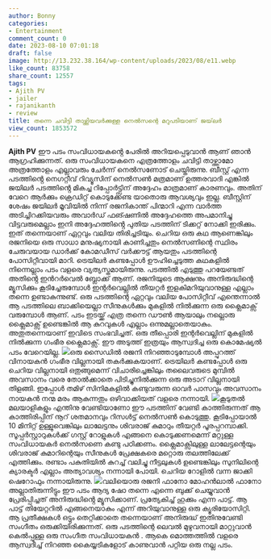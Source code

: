 ```yaml
---
author: Bonny
categories:
- Entertainment
comment_count: 0
date: 2023-08-10 07:01:18
draft: false
image: http://13.232.38.164/wp-content/uploads/2023/08/e11.webp
like_count: 83758
share_count: 12557
tags:
- Ajith PV
- jailer
- rajanikanth
- review
title: തന്നെ ചവിട്ടി താഴ്ത്തിയവർക്കുള്ള നെൽസന്റെ മറുപടിയാണ് ജയ്‌ലർ
view_count: 1853572
---
```


**Ajith PV** ഈ പടം സംവിധായകൻ്റെ പേരിൽ അറിയപ്പെടുവാൻ ആണ് ഞാൻ ആഗ്രഹിക്കുന്നത്. ഒരു സംവിധായകനെ എത്രത്തോളം ചവിട്ടി താഴ്ത്താമോ അത്രത്തോളം എല്ലാവരും ചേർന്ന് നെൽസണോട് ചെയ്തിരുന്നു. ബീസ്റ്റ് എന്ന പടത്തിൻ്റെ നെഗറ്റീവ് റിവ്യൂസിന് നെൽസൺ മത്രമാണ് ഉത്തരവാദി എങ്കിൽ ജയിലർ പടത്തിൻ്റെ മികച്ച റിപ്പോർട്ട്സിന് അദ്ദേഹം മാത്രമാണ് കാരണവും. അതിന് വേറെ ആർക്കും ക്രെഡിറ്റ് കൊടുക്കേണ്ട യാതൊരു ആവശ്യവും ഇല്ല. ബീസ്റ്റിന് ശേഷം ജയിലർ മൂവിയിൽ നിന്ന് രജനികാന്ത് പിന്മാറി എന്ന വാർത്ത അടിച്ചിറക്കിയവരും അവാർഡ് ഫങ്ഷണിൽ അദ്ദേഹത്തെ അപമാനിച്ചു വിട്ടവരുമെല്ലാം ഇനി അദ്ദേഹത്തിൻ്റെ പുതിയ പടത്തിന് ടിക്കറ്റ് നോക്കി ഇരിക്കും. ഇത് തന്നെയാണ് ഏറ്റവും വലിയ തിരിച്ചടിയും. [](http://13.232.38.164/wp-content/uploads/2023/08/e222.jpg)ചെറിയ ഒരു കഥ ആണെങ്കിലും രജനിയെ ഒരു സാധാ മനുഷ്യനായി കാണിച്ചതും നെൽസണിന്റെ സ്ഥിരം ചേരുവയായ ഡാർക്ക് കോമഡീസ് വർക്കൗട്ട് ആയതും പടത്തിന്റെ പോസിറ്റീവായി മാറി. ട്രെയിലർ കണ്ടപ്പോൾ ഊഹിച്ചെടുത്ത കഥകളിൽ നിന്നെല്ലാം പടം വളരെ വ്യത്യസ്തമായിരുന്നു. പടത്തിൽ എടുത്തു പറയേണ്ടത് അതിൻ്റെ ഇൻറർവെൽ ബ്ലോക്ക് ആണ്. രജനിയുടെ ആക്ഷനും അനിരുദ്ധിന്റെ മ്യൂസിക്കും കൂടിച്ചേരുമ്പോൾ ഇന്റർവെല്ലിൽ തീയറ്റർ ഇളകിമറിയുവാനുള്ള എല്ലാം തന്നെ ഉണ്ടാകുന്നുണ്ട്. ഒരു പടത്തിന്റെ ഏറ്റവും വലിയ പോസിറ്റീവ് എന്തെന്നാൽ ആ പടത്തിലെ ബാക്കിയെല്ലാ സീനുകൾക്കും മുകളിൽ നിൽക്കുന്ന ഒരു ക്ലൈമാക്സ് വരുമ്പോൾ ആണ്. പടം ഇടയ്ക്ക് എത്ര തന്നെ ഡൗൺ ആയാലും നല്ലൊരു ക്ലൈമാക്സ് ഉണ്ടെങ്കിൽ ആ കുറവുകൾ എല്ലാം ഒന്നുമല്ലാതെയാകും. അതുതന്നെയാണ് ഇവിടെ സംഭവിച്ചത്. ഒരു തീപ്പൊരി ഇന്റർവെല്ലിന് മുകളിൽ നിൽക്കുന്ന ഗംഭീര ക്ലൈമാക്സ്. ഈ അടുത്ത് ഇത്രയും ആസ്വദിച്ച ഒരു കൊമേഷ്യൽ പടം വേറെയില്ല. [![](http://13.232.38.164/wp-content/uploads/2023/08/e11.webp)](http://13.232.38.164/wp-content/uploads/2023/08/e11.webp)ഒരു സൈഡിൽ രജനി നിറഞ്ഞാടുമ്പോൾ അപ്പുറത്ത് വിനായകൻ ഗംഭീര വില്ലനായി തകർക്കുകയാണ്. ട്രെയിലർ കണ്ടപ്പോൾ ഒരു ചെറിയ വില്ലനായി ഒതുങ്ങുമെന്ന് വിചാരിച്ചെങ്കിലും തലൈവരുടെ മുമ്പിൽ അവസാനം വരെ തോൽക്കാതെ പിടിച്ചുനിൽക്കുന്ന ഒരു അടാറ് വില്ലനായി തിളങ്ങി. ഇപ്പോൾ തമിഴ് സിനിമകളിൽ കണ്ടുവരുന്ന ഓവർ പാസവും അവസാനം നായകൻ നന്മ മരം ആകുന്നതും ഒഴിവാക്കിയത് വളരെ നന്നായി. [![](http://13.232.38.164/wp-content/uploads/2023/08/ffwww-1-1024x612.jpg)](http://13.232.38.164/wp-content/uploads/2023/08/ffwww-1.jpg)കൂടുതൽ മലയാളികളും എന്തിനു വേണ്ടിയാണോ ഈ പടത്തിന് വേണ്ടി കാത്തിരുന്നത് ആ കാത്തിരിപ്പിന് നൂറ് ശതമാനവും റിസൾട്ട് നെൽസൺ കൊടുത്തു. കൂടിപ്പോയാൽ 10 മിനിറ്റ് ഉള്ളുവെങ്കിലും ലാലേട്ടനും ശിവരാജ് കുമാറും തീയറ്റർ പൂരപ്പറമ്പാക്കി. സൂപ്പർസ്റ്റാറുകൾക്ക് ഗസ്റ്റ് റോളുകൾ എങ്ങനെ കൊടുക്കണമെന്ന് മറ്റുള്ള സംവിധായകർ നെൽസണെ കണ്ടു പഠിക്കണം. ക്ലൈമാക്സിലുള്ള ലാലേട്ടന്റെയും ശിവരാജ് കുമാറിന്റെയും സീനുകൾ പ്രേക്ഷകരെ മറ്റൊരു തലത്തിലേക്ക് എത്തിക്കും. രണ്ടാം പകുതിയിൽ കുറച്ച് വലിച്ചു നീട്ടലുകൾ ഉണ്ടെങ്കിലും സുനിലിന്റെ ക്യാരക്ടർ എല്ലാം അത്യാവശ്യം നന്നായി പോയി. ചെറിയ റോളിൽ വന്ന ജാക്കി ഷെറോഫും നന്നായിരുന്നു. [![](http://13.232.38.164/wp-content/uploads/2023/08/ff3rrrr-1024x768.webp)](http://13.232.38.164/wp-content/uploads/2023/08/ff3rrrr.webp)വലിയൊരു രജനി ഫാനോ മോഹൻലാൽ ഫാനോ അല്ലാതിരുന്നിട്ടും ഈ പടം ആദ്യ ഷോ തന്നെ എന്നെ ബുക്ക് ചെയ്യുവാൻ പ്രേരിപ്പിച്ചത് അനിരുദ്ധിൻ്റെ മ്യൂസിക്കാണ്. പ്രത്യേകിച്ച് ഹുക്കും എന്ന പാട്ട്. ആ പാട്ട് തിയേറ്ററിൽ എങ്ങനെയാകും എന്ന് അറിയുവാനുള്ള ഒരു ക്യൂരിയോസിറ്റി. ആ പ്രതീക്ഷകൾ ഒട്ടും തെറ്റിക്കാതെ തന്നെയാണ് അനിരുദ്ധ് ഇതിനുവേണ്ടി സംഗീതം ഒരുക്കിയിരിക്കുന്നത്. ഒരു പടത്തിന്റെ ലെവൽ മുഴുവനായി മാറ്റുവാൻ കെൽപ്പുള്ള ഒരു സംഗീത സംവിധായകൻ . ആകെ മൊത്തത്തിൽ വളരെ ആസ്വദിച്ച് നിറഞ്ഞ കൈയ്യടികളോട് കാണുവാൻ പറ്റിയ ഒരു നല്ല പടം.